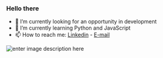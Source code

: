 ### Hello there 



- 🔭 I’m currently looking for an opportunity in development
- 🌱 I’m currently learning Python and JavaScript
- 📫 How to reach me: [Linkedin](www.linkedin.com/in/gustavo-dm) - [E-mail](mailto:gustavothemoraes@gmail.com?subject=[GitHub]%20Source%20Han%20Sans)

![enter image description here](https://github-readme-stats.vercel.app/api?username=gustavo-dm&&show_icons=true&title_color=ffffff&icon_color=bb2acf&text_color=daf7dc&bg_color=151515)
